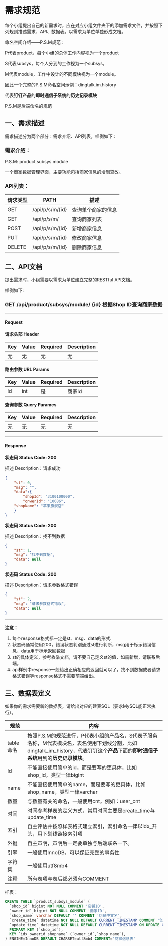 # 需求规范

每个小组提出自己的新需求时，应在对应小组文件夹下的添加需求文件，并按照下列规则描述需求、API、数据表。以需求为单位单独形成文档。

命名空间介绍——P.S.M规范：

P代表product，每个小组的总体工作内容视为一个product

S代表subsys，每个人分到的工作视为一个subsys，

M代表module，工作中设计的不同模块视为一个module。

因此一个完整的P.S.M命名空间示例：dingtalk.im.history

代表**钉钉产品**的**即时通信子系统**的**历史记录模块**

P.S.M是后端命名的规范

## 一、需求描述

需求描述分为两个部分：需求介绍、API列表。样例如下：

### 需求介绍：

P.S.M:	product.subsys.module

一个商家数据管理界面，主要功能包括商家信息的增删查改。

### API列表：


| 请求类型 | PATH            | 描述               |
| ---------- | ----------------- | -------------------- |
| GET      | /api/p/s/m/{id} | 查询单个商家的信息 |
| GET      | /api/p/s/m/     | 查询商家列表       |
| POST     | /api/p/s/m/{id} | 新增商家信息       |
| PUT      | /api/p/s/m/{id} | 修改商家信息       |
| DELETE   | /api/p/s/m/{id} | 删除商家信息       |

## 二、API文档

提出需求时，小组需要以需求为单位建立完整的RESTful API文档。

样例如下:

### GET	/api/product/subsys/module/ \{id\}	根据Shop ID查询商家数据

---

#### Request

**请求头部 Header**


| Key | Value | Required | Description |
| ----- | ------- | ---------- | ------------- |
| 无  | 无    | 无       | 无          |

**路由参数 URL Params**


| Key | Value | Required | Description |
| ----- | ------- | ---------- | ------------- |
| Id  | int   | 是       | 商家Id      |

**查询参数 Query Parames**


| Key | Value | Required | Description |
| ----- | ------- | ---------- | ------------- |
| 无  | 无    | 无       | 无          |

---

#### Response

**状态码 Status Code: 200**

描述 Description：请求成功

~~~json
{
	"st": 0,
	"msg": "",
	"data":{
		"shopId": "3100100000",
		"onwerId": "10086",
    "shopName": "苹果旗舰店"
	}
}
~~~

**状态码 Status Code: 200**

描述 Description：找不到数据

~~~json
{
	"st": 1,
	"msg": "找不到数据",
	"data": null
}
~~~

**状态码 Status Code: 200**

描述 Description：请求参数格式错误

~~~json
{
	"st": 2,
	"msg": "请求参数格式错误",
	"data": null
}
~~~

---

**注意：**

1. 每个response格式都一定是st、msg、data的形式.
2. 状态码通常使用200，错误状态判别通过st进行判断，msg用于标示错误信息，data用于标示返回数据
3. st的具体定义，参考枚举文档，请不要自己定义st的值，如需新增，请联系后端。
4. api样例中response一般给出正确相应的返回就可以了，找不到数据或者请求格式错误等response格式不需要前端给出。

## 三、数据表定义

如果你的需求需要新的数据表，请给出对应的建表SQL（要求MySQL能正常执行）。


| 规范      | 内容                                                                                                                                                                                      |
| ----------- | ------------------------------------------------------------------------------------------------------------------------------------------------------------------------------------------- |
| table命名 | 按照P.S.M的规范进行，P代表小组的产品名，S代表子服务名称，M代表模块名，表名使用下划线分割，比如dingtalk\_im\_history，代表钉钉这个**产品**下面的**即时通信子系统**用到的**历史记录模块**。 |
| Id        | 不能直接使用简单的id，而是要写的更具体，比如shop\_id，类型一律bigint                                                                                                                      |
| name      | 不能直接使用简单的name，而是要写的更具体，比如shop\_name，类型一律varchar                                                                                                                 |
| 数量      | 与数量有关的命名，一般使用cnt，例如：user_cnt                                                                                                                                             |
| 时间      | 时间参考样表的定义方式，常用时间主要是create\_time与update\_time                                                                                                                          |
| 索引      | 自主评估并按照样表格式建立索引，索引命名一律以idx_开头，用下划线链接索引项                                                                                                                |
| 外键      | 自主声明，声明后一定要单独与后端联系一下。                                                                                                                                                |
| 引擎      | 一般使用InnoDB，可以保证完整的事务性                                                                                                                                                      |
| 字符集    | 一般使用utf8mb4                                                                                                                                                                           |
| 注释      | 所有表项与表后都必须有COMMENT                                                                                                                                                             |

样表：

~~~sql
CREATE TABLE `product_subsys_module` (
  `shop_id` bigint NOT NULL COMMENT '店铺ID',
  `owner_id` bigint NOT NULL COMMENT '商家ID',
  `shop_name` varchar DEFAULT '' COMMENT '店铺中文名',
  `create_time` datetime NOT NULL DEFAULT CURRENT_TIMESTAMP COMMENT '创建时间',
  `update_time` datetime NOT NULL DEFAULT CURRENT_TIMESTAMP ON UPDATE CURRENT_TIMESTAMP COMMENT '更新时间',
  PRIMARY KEY (`shop_id`),
  KEY `idx_ownerid_shopname` (`owner_id`,`shop_name`),
) ENGINE=InnoDB DEFAULT CHARSET=utf8mb4 COMMENT='商家信息表'
~~~
